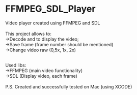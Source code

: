 # FFMPEG_SDL_Player<br />
Video player created using FFMPEG and SDL<br />
<br />
This project allows to: <br />
->Decode and to display the video;<br />
->Save frame (frame number should be mentioned) <br />
->Change video raw (0,5x, 1x, 2x)<br />

<br />
Used libs:<br />
->FFMPEG (main video functionality)<br />
->SDL (Display video, each frame)<br />
<br />
P.S. Created and successfully tested on Mac (using XCODE)<br />
